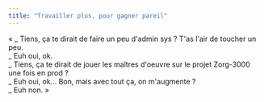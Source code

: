 ```yaml
---
title: "Travailler plus, pour gagner pareil"
---
```


« _ Tiens, ça te dirait de faire un peu d'admin sys ? T'as l'air de toucher un
peu.  
_ Euh oui, ok.  
_ Tiens, ça te dirait de jouer les maîtres d'oeuvre sur le projet Zorg-3000
une fois en prod ?  
_ Euh oui, ok... Bon, mais avec tout ça, on m'augmente ?  
_ Euh non. »

